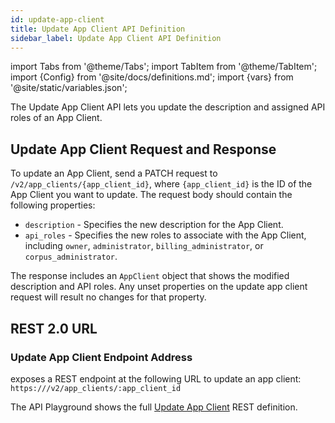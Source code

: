 ```yaml
---
id: update-app-client
title: Update App Client API Definition
sidebar_label: Update App Client API Definition
---
```


import Tabs from '@theme/Tabs';
import TabItem from '@theme/TabItem';
import {Config} from '@site/docs/definitions.md';
import {vars} from '@site/static/variables.json';

The Update App Client API lets you update the description and assigned API 
roles of an App Client.

## Update App Client Request and Response

To update an App Client, send a PATCH request to `/v2/app_clients/{app_client_id}`, 
where `{app_client_id}` is the ID of the App Client you want to update. The 
request body should contain the following properties:

* `description` - Specifies the new description for the App Client.
* `api_roles` - Specifies the new roles to associate with the App Client, 
  including `owner`, `administrator`, `billing_administrator`, or 
  `corpus_administrator`.

The response includes an `AppClient` object that shows the modified 
description and API roles. Any unset properties on the update app client
request will result no changes for that property.

## REST 2.0 URL

### Update App Client Endpoint Address

<Config v="names.product"/> exposes a REST endpoint at the following URL
to update an app client:
<code>https://<Config v="domains.rest.indexing"/>/v2/app_clients/:app_client_id</code>

The API Playground shows the full [Update App Client](/docs/rest-api/update-app-client) REST definition.


